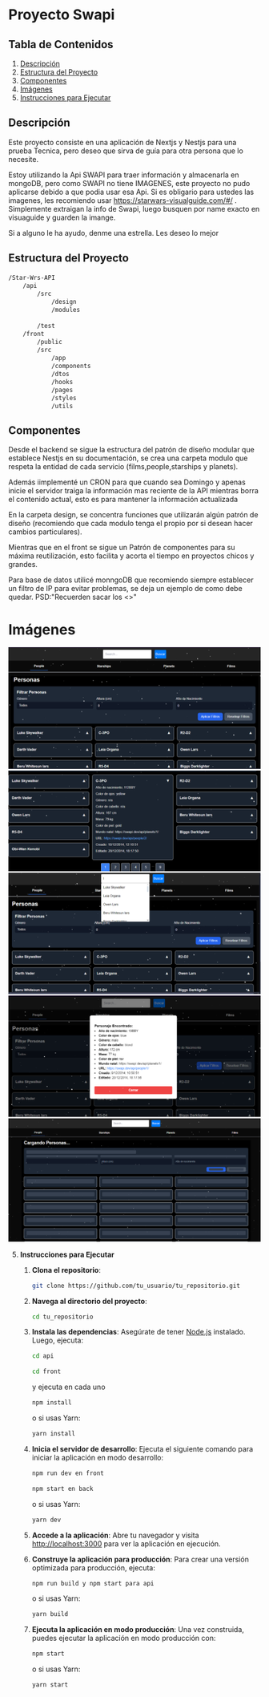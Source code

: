 
  
 # Proyecto Swapi
## Tabla de Contenidos

1. [Descripción](#descripción)
2. [Estructura del Proyecto](#estructura-del-proyecto)
3. [Componentes](#Componentes)
4. [Imágenes](#imágenes)
5. [Instrucciones para Ejecutar](#instrucciones-para-ejecutar-el-frontend)

## Descripción
Este proyecto consiste en una aplicación de Nextjs y Nestjs para una prueba Tecnica, pero deseo que sirva de guía para otra persona que lo necesite. 

Estoy utilizando la Api SWAPI para traer información y almacenarla en mongoDB, pero como SWAPI no tiene IMAGENES, este proyecto no pudo aplicarse debido a que podia usar esa Api. Si es obligario para ustedes las imagenes, les recomiendo usar https://starwars-visualguide.com/#/ . Simplemente extraigan la info de Swapi, luego busquen por name exacto en visuaguide y guarden la imange.

 Si a alguno le ha ayudo, denme una estrella. Les deseo lo mejor 




## Estructura del Proyecto
```
/Star-Wrs-API
    /api
        /src
            /design
            /modules

        /test
    /front
        /public
        /src
            /app
            /components
            /dtos
            /hooks
            /pages
            /styles
            /utils
```

## Componentes
Desde el backend se sigue la estructura del patrón de diseño modular que establece Nestjs en su documentación, se crea una carpeta modulo que respeta la entidad de cada servicio (films,people,starships y planets).

Además iimplementé un CRON para que cuando sea Domingo y apenas inicie el servidor traiga la información mas reciente de la API mientras borra el contenido actual, esto es para mantener la información actualizada

En la carpeta design, se concentra funciones que utilizarán algún patrón de diseño (recomiendo que cada modulo tenga el propio por si desean hacer cambios particulares).

Mientras que en el front  se sigue un Patrón de componentes para su máxima reutilización, esto facilita y acorta el tiempo  en proyectos chicos y grandes.

Para base de datos utilicé monngoDB que recomiendo siempre establecer un filtro de IP para evitar problemas, se deja un ejemplo de como debe quedar. PSD:"Recuerden sacar los <>"

# Imágenes

![Home](/front/public/main.png)
![Card](/front/public//object.png)
![Search bar](/front/public//search.png)
![Item finded](/front/public//searchFind.png)
![Skeleton](/front/public//skel.png)



5. **Instrucciones para Ejecutar**

   1. **Clona el repositorio**:
      ```bash
      git clone https://github.com/tu_usuario/tu_repositorio.git
      ```

   2. **Navega al directorio del proyecto**:
      ```bash
      cd tu_repositorio
      ```

   3. **Instala las dependencias**:
      Asegúrate de tener [Node.js](https://nodejs.org/) instalado. Luego, ejecuta:
       ```bash
      cd api
      ```
        ```bash
      cd front
      ```
      y ejecuta en cada uno
      ```bash
      npm install 
      ```
      o si usas Yarn:
      ```bash
      yarn install
      ```

   4. **Inicia el servidor de desarrollo**:
      Ejecuta el siguiente comando para iniciar la aplicación en modo desarrollo:
      ```bash
      npm run dev en front
      ```
       ```bash
      npm start en back
      ```
      o si usas Yarn:
      ```bash
      yarn dev
      ```

   5. **Accede a la aplicación**:
      Abre tu navegador y visita [http://localhost:3000](http://localhost:3000) para ver la aplicación en ejecución.

   6. **Construye la aplicación para producción**:
      Para crear una versión optimizada para producción, ejecuta:
      ```bash
      npm run build y npm start para api
      ```
      o si usas Yarn:
      ```bash
      yarn build
      ```

   7. **Ejecuta la aplicación en modo producción**:
      Una vez construida, puedes ejecutar la aplicación en modo producción con:
      ```bash
      npm start
      ```
      o si usas Yarn:
      ```bash
      yarn start
      ```
 
